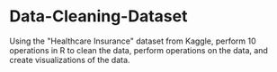 # Data-Cleaning-Dataset
Using the "Healthcare Insurance" dataset from Kaggle, perform 10 operations in R to clean the data, perform operations on the data, and create visualizations of the data.
